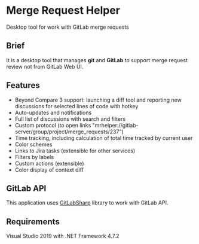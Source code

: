# Merge Request Helper
Desktop tool for work with GitLab merge requests

## Brief
It is a desktop tool that manages **git** and **GitLab** to support merge request review not from GitLab Web UI.

## Features
* Beyond Compare 3 support: launching a diff tool and reporting new discussions for selected lines of code with hotkey
* Auto-updates and notifications
* Full list of discussions with search and filters
* Custom protocol (to open links "mrhelper://gitlab-server/group/project/merge_requests/237")
* Time tracking, including calculation of total time tracked by current user
* Color schemes
* Links to Jira tasks (extensible for other services)
* Filters by labels
* Custom actions (extensible)
* Color display of context diff

## GitLab API
This application uses [GitLabSharp](https://github.com/denis-adamchuk/GitLabSharp) library to work with GitLab API.

## Requirements
Visual Studio 2019 with .NET Framework 4.7.2
